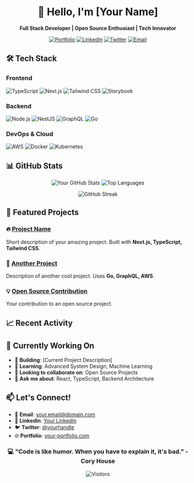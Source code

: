 <div align="center">

# 👋 Hello, I'm [Your Name]

**Full Stack Developer | Open Source Enthusiast | Tech Innovator**

[![Portfolio](https://img.shields.io/badge/🌐_Portfolio-000000?style=for-the-badge&logo=About.me&logoColor=white)](https://your-portfolio.com)
[![LinkedIn](https://img.shields.io/badge/LinkedIn-0077B5?style=for-the-badge&logo=linkedin&logoColor=white)](https://linkedin.com/in/yourprofile)
[![Twitter](https://img.shields.io/badge/Twitter-1DA1F2?style=for-the-badge&logo=twitter&logoColor=white)](https://twitter.com/yourhandle)
[![Email](https://img.shields.io/badge/Email-D14836?style=for-the-badge&logo=gmail&logoColor=white)](mailto:your.email@domain.com)

</div>

## 🛠️ Tech Stack

### Frontend
![TypeScript](https://img.shields.io/badge/TypeScript-007ACC?style=for-the-badge&logo=typescript&logoColor=white)
![Next.js](https://img.shields.io/badge/Next.js-000000?style=for-the-badge&logo=next.js&logoColor=white)
![Tailwind CSS](https://img.shields.io/badge/Tailwind_CSS-38B2AC?style=for-the-badge&logo=tailwind-css&logoColor=white)
![Storybook](https://img.shields.io/badge/Storybook-FF4785?style=for-the-badge&logo=storybook&logoColor=white)

### Backend
![Node.js](https://img.shields.io/badge/Node.js-339933?style=for-the-badge&logo=nodedotjs&logoColor=white)
![NestJS](https://img.shields.io/badge/NestJS-E0234E?style=for-the-badge&logo=nestjs&logoColor=white)
![GraphQL](https://img.shields.io/badge/GraphQL-E10098?style=for-the-badge&logo=graphql&logoColor=white)
![Go](https://img.shields.io/badge/Go-00ADD8?style=for-the-badge&logo=go&logoColor=white)

### DevOps & Cloud
![AWS](https://img.shields.io/badge/AWS-FF9900?style=for-the-badge&logo=amazonaws&logoColor=white)
![Docker](https://img.shields.io/badge/Docker-2496ED?style=for-the-badge&logo=docker&logoColor=white)
![Kubernetes](https://img.shields.io/badge/Kubernetes-326CE5?style=for-the-badge&logo=kubernetes&logoColor=white)

## 📊 GitHub Stats

<div align="center">

![Your GitHub Stats](https://github-readme-stats.vercel.app/api?username=yourusername&show_icons=true&theme=radical&count_private=true&hide_border=true)
![Top Languages](https://github-readme-stats.vercel.app/api/top-langs/?username=yourusername&layout=compact&theme=radical&hide_border=true)

![GitHub Streak](https://streak-stats.demolab.com?user=yourusername&theme=radical&hide_border=true&date_format=M%20j%5B%2C%20Y%5D)

</div>

## 🚀 Featured Projects

### 🔥 [Project Name](https://github.com/yourusername/project)
Short description of your amazing project. Built with **Next.js, TypeScript, Tailwind CSS**.

### 🎯 [Another Project](https://github.com/yourusername/another-project)
Description of another cool project. Uses **Go, GraphQL, AWS**.

### 💡 [Open Source Contribution](https://github.com/opensource/project)
Your contribution to an open source project.

## 📈 Recent Activity

<!--START_SECTION:activity-->
<!-- Your recent GitHub activity will appear here -->
<!--END_SECTION:activity-->

## 🎯 Currently Working On

- 🔭 **Building**: [Current Project Description]
- 🌱 **Learning**: Advanced System Design, Machine Learning
- 👯 **Looking to collaborate on**: Open Source Projects
- 💬 **Ask me about**: React, TypeScript, Backend Architecture

## 📫 Let's Connect!

- 📧 **Email**: your.email@domain.com
- 💼 **LinkedIn**: [Your LinkedIn](https://linkedin.com/in/yourprofile)
- 🐦 **Twitter**: [@yourhandle](https://twitter.com/yourhandle)
- 🌐 **Portfolio**: [your-portfolio.com](https://your-portfolio.com)

<div align="center">

### 💻 "Code is like humor. When you have to explain it, it's bad." - Cory House

![Visitors](https://komarev.com/ghpvc/?username=yourusername&color=blue&style=flat-square)

</div>
